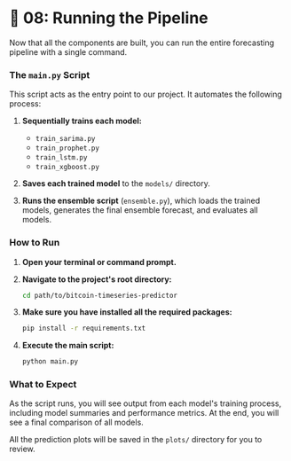 # 🚀 08: Running the Pipeline

Now that all the components are built, you can run the entire forecasting pipeline with a single command.

### The `main.py` Script

This script acts as the entry point to our project. It automates the following process:

1.  **Sequentially trains each model:**
    -   `train_sarima.py`
    -   `train_prophet.py`
    -   `train_lstm.py`
    -   `train_xgboost.py`

2.  **Saves each trained model** to the `models/` directory.

3.  **Runs the ensemble script** (`ensemble.py`), which loads the trained models, generates the final ensemble forecast, and evaluates all models.

### How to Run

1.  **Open your terminal or command prompt.**

2.  **Navigate to the project's root directory:**
    ```bash
    cd path/to/bitcoin-timeseries-predictor
    ```

3.  **Make sure you have installed all the required packages:**
    ```bash
    pip install -r requirements.txt
    ```

4.  **Execute the main script:**
    ```bash
    python main.py
    ```

### What to Expect

As the script runs, you will see output from each model's training process, including model summaries and performance metrics. At the end, you will see a final comparison of all models.

All the prediction plots will be saved in the `plots/` directory for you to review.